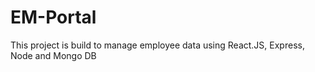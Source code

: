 # EM-Portal
This project is build to manage employee data using React.JS, Express, Node and Mongo DB
